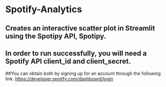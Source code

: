 # Spotify-Analytics
## Creates an interactive scatter plot in Streamlit using the Spotipy API, Spotipy.

## In order to run successfully, you will need a Spotify API client_id and client_secret.
##You can obtain both by signing up for an account through the following link. https://developer.spotify.com/dashboard/login
